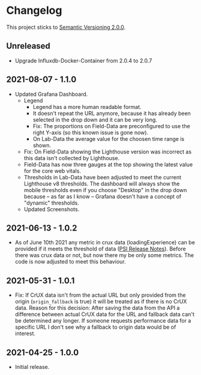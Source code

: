 # Changelog

This project sticks to [Semantic Versioning 2.0.0](https://semver.org/spec/v2.0.0.html).

## Unreleased

- Upgrade Influxdb-Docker-Container from 2.0.4 to 2.0.7

## 2021-08-07 - 1.1.0

- Updated Grafana Dashboard.
  - Legend
    - Legend has a more human readable format.
    - It doesn't repeat the URL anymore, because it has already been selected in the drop down and it can be very long.
    - Fix: The proportions on Field-Data are preconfigured to use the right Y-axis (so this known issue is gone now).
    - On Lab-Data the average value for the choosen time range is shown.
  - Fix: On Field-Data showing the Lighthouse version was incorrect as this data isn't collected by Lighthouse.
  - Field-Data has now three gauges at the top showing the latest value for the core web vitals.
  - Thresholds in Lab-Data have been adjusted to meet the current Lighthouse v8 thresholds. The dashboard will always show the mobile thresholds even if you choose "Desktop" in the drop down because – as far as I know – Grafana doesn't have a concept of "dynamic" thresholds.
  - Updated Screenshots.

## 2021-06-13 - 1.0.2

- As of June 10th 2021 any metric in crux data (loadingExperience) can be
  provided if it meets the threshold of data ([PSI Release Notes](https://developers.google.com/speed/docs/insights/release_notes)). Before there was crux data or not, but
  now there my be only some metrics. The code is now adjusted to meet this
  behaviour.

## 2021-05-31 - 1.0.1

- Fix: If CrUX data isn't from the actual URL but only provided from the
  origin (`origin_fallback` is true) it will be treated as if there is no
  CrUX data.
  Reason for this decision: After saving the data from the API a difference
  between actual CrUX data for the URL and fallback data can't be determined
  any longer. If someone requests performance data for a specific URL I don't
  see why a fallback to origin data would be of interest.

## 2021-04-25 - 1.0.0

- Initial release.
